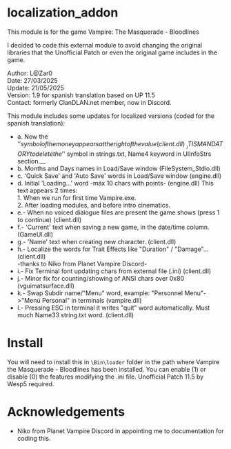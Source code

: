 # localization_addon

This module is for the game Vampire: The Masquerade - Bloodlines

I decided to code this external module to avoid changing the original libraries that the Unofficial Patch or even the original game includes in the game.
 
Author: L@Zar0\
Date: 27/03/2025\
Update: 21/05/2025\
Version: 1.9 for spanish translation based on UP 11.5\
Contact: formerly ClanDLAN.net member, now in Discord.

This module includes some updates for localized versions (coded for the spanish translation):
* a. Now the '$' symbol of the money appears at the right of the value	(client.dll)\
  __IT IS MANDATORY to delete the '$' symbol in strings.txt, Name4 keyword in UIInfoStrs section.__
* b. Months and Days names in Load/Save window	(FileSystem_Stdio.dll)
* c. 'Quick Save' and 'Auto Save' words in Load/Save window	(engine.dll)
* d. Initial 'Loading...' word -máx 10 chars with points-	(engine.dll)
		This text appears 2 times:\
  		1. When we run for first time Vampire.exe.\
		2. After loading modules, and before intro cinematics.
* e.- When no voiced dialogue files are present the game shows (press 1 to continue)	(client.dll)
* f.- 'Current' text when saving a new game, in the date/time column.		(GameUI.dll)
* g.- 'Name' text when creating new character.											(client.dll)
* h.- Localize the words for Trait Effects like "Duration" / "Damage"...					(client.dll)\
          -thanks to Niko from Planet Vampire Discord-
* i.- Fix Terminal font updating chars from external file (.ini)							(client.dll)
* j.- Minor fix for counting/showing of ANSI chars over 0x80							(vguimatsurface.dll)
* k.- Swap Subdir name/"Menu" word, example: "Personnel Menu"->"Menú Personal" in terminals			(vampire.dll)
* l.- Pressing ESC in terminal it writes "quit" word automatically. Must much Name33 string.txt word.	(client.dll)

# Install

You will need to install this in `\Bin\loader` folder in the path where Vampire the Masquerade - Bloodlines has been installed.
You can enable (1) or disable (0) the features modifying the .ini file.
Unofficial Patch 11.5 by Wesp5 required.

# Acknowledgements
+ Niko from Planet Vampire Discord in appointing me to documentation for coding this.
